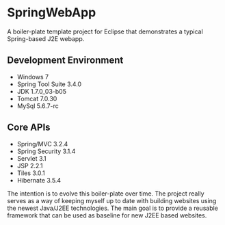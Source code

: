 SpringWebApp
============

A boiler-plate template project for Eclipse that demonstrates a typical Spring-based J2E webapp.

## Development Environment

* Windows 7
* Spring Tool Suite 3.4.0
* JDK 1.7.0_03-b05
* Tomcat 7.0.30
* MySql 5.6.7-rc

## Core APIs
* Spring/MVC 3.2.4
* Spring Security 3.1.4
* Servlet 3.1
* JSP 2.2.1
* Tiles 3.0.1
* Hibernate 3.5.4

The intention is to evolve this boiler-plate over time.  The project really serves as a way of keeping myself up to date with building websites using the newest Java/J2EE technologies.  The main goal is to provide a reusable framework that can be used as baseline for new J2EE based websites.